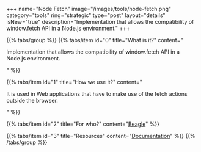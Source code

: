 +++
name="Node Fetch"
image="/images/tools/node-fetch.png"
category="tools"
ring="strategic"
type="post"
layout="details"
isNew="true"
description="Implementation that allows the compatibility of window.fetch API in a Node.js environment."
+++

{{% tabs/group %}}
  {{% tabs/item id="0" title="What is it?" content="<p>Implementation that allows the compatibility of window.fetch API in a Node.js environment.</p>" %}}
  
  {{% tabs/item id="1" title="How we use it?" content="<p>It is used in Web applications that have to make use of  the fetch actions outside the browser.</p>" %}}
  
  {{% tabs/item id="2" title="For who?" content="<a href='https://usebeagle.io/' target='_blank'>Beagle</a>" %}}

  {{% tabs/item id="3" title="Resources" content="<a href='https://www.npmjs.com/package/node-fetch' target='_blank'>Documentation</a>" %}}
{{% /tabs/group %}}